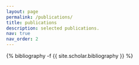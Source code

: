 ```yaml
---
layout: page
permalink: /publications/
title: publications
description: selected publications.
nav: true
nav_order: 2
---
```

<!-- _pages/publications.md -->
<div class="publications">

{% bibliography -f {{ site.scholar.bibliography }} %}

</div>
